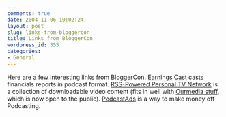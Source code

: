 ```yaml
---
comments: true
date: 2004-11-06 10:02:24
layout: post
slug: links-from-bloggercon
title: Links from BloggerCon
wordpress_id: 355
categories:
- General
---
```


Here are a few interesting links from BloggerCon. [Earnings Cast](http://www.earningscast.com/) casts financials reports in podcast format. [RSS-Powered Personal TV Network](http://grumet.net/ptv/add) is a collection of downloadable video content (fits in well with [Ourmedia stuff](http://www.socialtext.net/ourmedia/index.cgi), which is now open to the public). [PodcastAds](http://www.podcastads.com/) is a way to make money off Podcasting.
